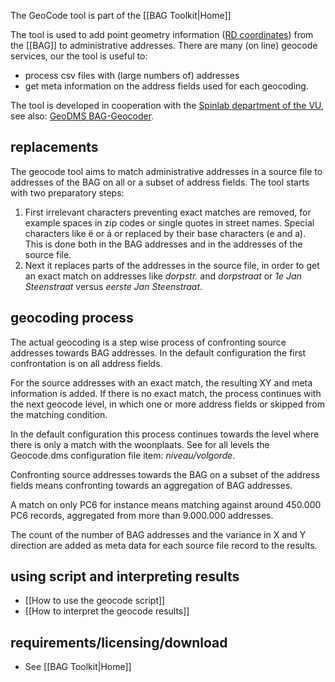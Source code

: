 The GeoCode tool is part of the [[BAG Toolkit|Home]]

The tool is used to add point geometry information ([RD coordinates](https://nl.wikipedia.org/wiki/Rijksdriehoeksco%C3%B6rdinaten)) from the [[BAG]] to administrative addresses. There are many (on line) geocode services, our the tool is useful to:
- process csv files with (large numbers of) addresses
- get meta information on the address fields used for each geocoding.

The tool is developed in cooperation with the [Spinlab department of the VU](https://spinlab.vu.nl/), see also: [GeoDMS BAG-Geocoder](https://spinlab.vu.nl/support/tools/geodms-bag-geocoder).

## replacements

The geocode tool aims to match administrative addresses in a source file to addresses of the BAG on all or a subset of address fields. The tool starts with two preparatory steps:

1. First irrelevant characters preventing exact matches are removed, for example spaces in zip codes or single quotes in street names. Special characters like ë or á or replaced by their base characters (e and a). This is done both in the BAG addresses and in the addresses of the source file.
2. Next it replaces parts of the addresses in the source file, in order to get an exact match on addresses like _dorpstr._ and _dorpstraat_ or _1e Jan Steenstraat_ versus _eerste Jan Steenstraat_.

## geocoding process

The actual geocoding is a step wise process of confronting source addresses towards BAG addresses. In the default configuration the first confrontation is on all address fields.

For the source addresses with an exact match, the resulting XY and meta information is added. If there is no exact match, the process continues with the next geocode level, in which one or more address fields or skipped from the matching condition.

In the default configuration this process continues towards the level where there is only a match with the woonplaats. See for all levels the Geocode.dms configuration file item: *niveau/volgorde*.

Confronting source addresses towards the BAG on a subset of the address fields means confronting towards an aggregation of BAG addresses.

A match on only PC6 for instance means matching against around 450.000 PC6 records, aggregated from more than 9.000.000 addresses.

The count of the number of BAG addresses and the variance in X and Y direction are added as meta data for each source file record to the results.

## using script and interpreting results

- [[How to use the geocode script]]
- [[How to interpret the geocode results]]

## requirements/licensing/download

- See [[BAG Toolkit|Home]]